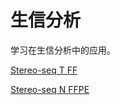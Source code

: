 # 生信分析

学习在生信分析中的应用。

[Stereo-seq T FF](stereo-seq-t-ff.md "mention")

[Stereo-seq N FFPE](stereo-seq-n-ffpe.md "mention")
